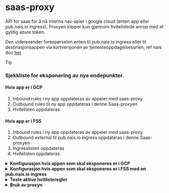 # saas-proxy
API for saas for å nå interna nav-apier i google cloud (enten app eller pub.nais.io ingress). 
Proxyen slipper kun gjennom hvitelistede anrop med et gyldig azure token.

Den videresender forespørselen enten til pub.nais.io ingress eller til destinasjonsappen via kortversjonen av tjenesteoppdagelsesurlen, ref nais doc [her](https://doc.nais.io/clusters/service-discovery/?h=discovery#short-names)

> [!TIP]
> ### Sjekkliste for eksponering av nye endepunkter.
> #### Hvis app er i GCP
> 1. Inbound rules i ny app oppdateras av appeier med saas-proxy
> 2. Outbound rules til ny app oppdateras i denne Saas-proxyen
> 3. Hvitelisten oppdateras.
> #### Hvis app er i FSS
> 1. Inbound rules i ny app oppdateras av appeier med saas-proxy
> 2. Outbound external til pub.nais.io ingress oppdateras i denne Saas-proxyen
> 3. Ingresslisten oppdateras
> 4. Hvitelisten oppdateras.


<details>
<summary><b>Konfigurasjon hvis appen som skal eksponeres er i GCP</b></summary>
  
Det må leggas til inbound rules i den app som ska exponeras av appeier:
```
- application: saas-proxy
  namespace: teamcrm
  cluster: <dev/prod>-gcp
```

Samt outbound rule her i [.nais/dev.yml](https://github.com/navikt/saas-proxy/blob/master/.nais/dev.yaml) og [.nais/prod.yml](https://github.com/navikt/saas-proxy/blob/master/.nais/prod.yaml):
```
# App i gcp:
- application: <app>
  namespace: <namespace>
```

Dette setter nettverkspolicyen slik at saas-proxyen kan kommunisere med appen, og forhåndsautoriserer azure-AD-klienten til proxyn.
Se dokumentasjon for nais [Access policies](https://doc.nais.io/nais-application/access-policy/) og [Pre-authorization](https://doc.nais.io/security/auth/azure-ad/access-policy/#pre-authorization)

Du legger til de endepunkter du vil gjøre tilgjengelig i hvitelisten før hvert miljø. Se
[whitelist/dev.json](https://github.com/navikt/saas-proxy/blob/master/src/main/resources/whitelist/dev.json)
og
[whitelist/prod.json](https://github.com/navikt/saas-proxy/blob/master/src/main/resources/whitelist/prod.json)

Hvitelisten er strukturert under *"namespace"* *"app"* *"pattern"*, der *"pattern"* er en streng bestående av http-metoden og regulære uttrykk før path og ev. scope, f.eks:
```
"teamnamespace": {
  "app": [
    "GET /getcall",
    "POST /done",
    "GET /api/.*"
    "GET /scoped/api/.* scope:nameofscope"
  ]
}
```
</details>

<details>
<summary><b>Konfigurasjon hvis appen som skal eksponeres er i FSS med en pub.nais.io ingress</b></summary>

  
Det må leggas til inbound rules i den app som ska exponeras av appeier:
```
- application: saas-proxy
  namespace: teamcrm
  cluster: <dev/prod>-gcp
```

Samt outbound external her i [.nais/dev.yml](https://github.com/navikt/saas-proxy/blob/master/.nais/dev.yaml) og [.nais/prod.yml](https://github.com/navikt/saas-proxy/blob/master/.nais/prod.yaml):
```
- host: <ingress.to.endpoint-pub.nais.io>
```

Du legger også til ingressen du vil gjøre tilgjengelig i ingresslisten før hvert miljø. Se
[ingresses/dev.json](https://github.com/navikt/saas-proxy/blob/master/src/main/resources/ingresses/dev.json)
og
[ingresses/prod.json](https://github.com/navikt/saas-proxy/blob/master/src/main/resources/ingresses/prod.json)

Dette setter nettverkspolicyen slik at saas-proxyen kan kommunisere med appen, og forhåndsautoriserer azure-AD-klienten til proxyn.
Se dokumentasjon for nais [Access policies](https://doc.nais.io/nais-application/access-policy/) og [Pre-authorization](https://doc.nais.io/security/auth/azure-ad/access-policy/#pre-authorization)

Du legger til de endepunkter du vil gjøre tilgjengelig i hvitelisten før hvert miljø. Se
[whitelist/dev.json](https://github.com/navikt/saas-proxy/blob/master/src/main/resources/whitelist/dev.json)
og
[whitelist/prod.json](https://github.com/navikt/saas-proxy/blob/master/src/main/resources/whitelist/prod.json)

Hvitelisten er strukturert under *"namespace"* *"app"* *"pattern"*, der *"pattern"* er en streng bestående av http-metoden og regulære uttrykk før path og ev. scope, f.eks:
```
"teamnamespace": {
  "app": [
    "GET /getcall",
    "POST /done",
    "GET /api/.*"
    "GET /scoped/api/.* scope:nameofscope"
  ]
}
```
</details>

<details>
<summary><b>Teste aktive hvitlisteregler</b></summary>
Du kan teste om ett anrop er bestått eller ikke mot aktive regler hvis du går imot

https://saas-proxy.dev.intern.nav.no/internal/test/<uri-du-vil-testa>

https://saas-proxy.intern.nav.no/internal/test/<uri-du-vil-testa>

med header **target-app** (o optional ***target-namespace***) med appen du ønsker nå.
Ex:
```
curl https://saas-proxy.intern.dev.nav.no/internal/test/v1/oppfolging/periode -H "target-app:veilarbapi"
Report:
Evaluating GET /v1/oppfolging/periode on method GET, path /v1/oppfolging/periode true
Evaluating GET /v1/oppfolging/info on method GET, path /v1/oppfolging/periode false
Approved
```

</details>

<details>
<summary><b>Bruk av proxyn</b></summary>

De eksterna klientene som ønsker anrope via proxyen må sende med tre headers:

**target-app** - den app de ønsker nå (ex. sf-brukernotifikasjon)

**Authorization** - azure token mot saas-proxy

***target-namespace (optional)*** - eksplisitt namespace i tilfelle det er to apper i hvitelisten med identiske navn under forskjellige namespace

De bruker samme metode og uri som om de skulle anrope en ingress till den interne appen, men ingressen til proxyn (dev: https://saas-proxy.ekstern.dev.nav.no, prod: https://saas-proxy.nav.no)

Eks:

```
https://sf-brukernotifikasjon-v2.dev.intern.nav.no/do/a/call?param=1
```
blir
```
https://saas-proxy.ekstern.dev.nav.no/do/a/call?param=1
```
NB En app i gcp trenger ikke ha en ingress for å være tilgjengelig via proxy

</details>
